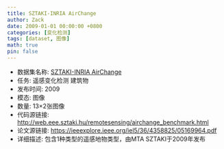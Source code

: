 ```yaml
---
title: SZTAKI-INRIA AirChange
author: Zack
date: 2009-01-01 00:00:00 +0800
categories: [变化检测]
tags: [dataset, 图像]
math: true
pin: false
---
```

- 数据集名称: [SZTAKI-INRIA AirChange](http://web.eee.sztaki.hu/remotesensing/airchange_benchmark.html)
- 任务: 遥感变化检测 建筑物
- 发布时间: 2009
- 模态: 图像
- 数量: 13×2张图像
- 代码源链接: http://web.eee.sztaki.hu/remotesensing/airchange_benchmark.html
- 论文源链接: https://ieeexplore.ieee.org/iel5/36/4358825/05169964.pdf
- 详细描述: 包含1种类型的遥感地物类型，由MTA SZTAKI于2009年发布

